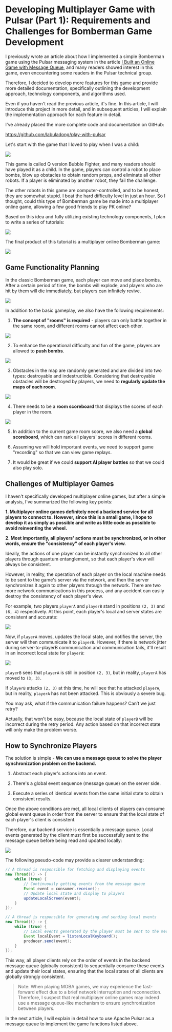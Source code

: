 # Developing Multiplayer Game with Pulsar (Part 1): Requirements and Challenges for Bomberman Game Development

I previously wrote an article about how I implemented a simple Bomberman game using the Pulsar messaging system in the article [I Built an Online Game with Message Queue](https://mp.weixin.qq.com/s/kI0HUTFVr4YEBpLRZWLEDg), and many readers showed interest in this game, even encountering some readers in the Pulsar technical group.

Therefore, I decided to develop more features for this game and provide more detailed documentation, specifically outlining the development approach, technology components, and algorithms used.

Even if you haven't read the previous article, it's fine. In this article, I will introduce this project in more detail, and in subsequent articles, I will explain the implementation approach for each feature in detail.

I've already placed the more complete code and documentation on GitHub:

https://github.com/labuladong/play-with-pulsar

Let's start with the game that I loved to play when I was a child:

![](https://labuladong.github.io/pictures/pulsar-game/0.jpg)

This game is called Q version Bubble Fighter, and many readers should have played it as a child. In the game, players can control a robot to place bombs, blow up obstacles to obtain random props, and eliminate all other robots. If a player is eliminated by another robot, they fail the challenge.

The other robots in this game are computer-controlled, and to be honest, they are somewhat stupid. I beat the hard difficulty level in just an hour. So I thought, could this type of Bomberman game be made into a multiplayer online game, allowing a few good friends to play PK online?

Based on this idea and fully utilizing existing technology components, I plan to write a series of tutorials:

![](https://labuladong.github.io/pictures/pulsar-game/en_xmind.jpg)

The final product of this tutorial is a multiplayer online Bomberman game:

![](https://labuladong.github.io/pictures/pulsar-game/preview.jpg)

## Game Functionality Planning

In the classic Bomberman game, each player can move and place bombs. After a certain period of time, the bombs will explode, and players who are hit by them will die immediately, but players can infinitely revive.

![](https://labuladong.github.io/pictures/pulsar-game/revive.gif)

In addition to the basic gameplay, we also have the following requirements:

1. **The concept of "rooms" is required** - players can only battle together in the same room, and different rooms cannot affect each other.

![](https://labuladong.github.io/pictures/pulsar-game/roomname.jpg)

2. To enhance the operational difficulty and fun of the game, players are allowed to **push bombs**.

![](https://labuladong.github.io/pictures/pulsar-game/pushbomb.gif)

3. Obstacles in the map are randomly generated and are divided into two types: destroyable and indestructible. Considering that destroyable obstacles will be destroyed by players, we need to **regularly update the maps of each room**.

![](https://labuladong.github.io/pictures/pulsar-game/mapupdate.gif)

4. There needs to be a **room scoreboard** that displays the scores of each player in the room.

![](https://labuladong.github.io/pictures/pulsar-game/scoreboard.jpg)

5. In addition to the current game room score, we also need a **global scoreboard**, which can rank all players' scores in different rooms.

6. Assuming we will hold important events, we need to support game "recording" so that we can view game replays.

7. It would be great if we could **support AI player battles** so that we could also play solo.

## Challenges of Multiplayer Games

I haven't specifically developed multiplayer online games, but after a simple analysis, I've summarized the following key points:

**1. Multiplayer online games definitely need a backend service for all players to connect to. However, since this is a small game, I hope to develop it as simply as possible and write as little code as possible to avoid reinventing the wheel.**

**2. Most importantly, all players' actions must be synchronized, or in other words, ensure the "consistency" of each player's view.**

Ideally, the actions of one player can be instantly synchronized to all other players through quantum entanglement, so that each player's view will always be consistent.

However, in reality, the operation of each player on the local machine needs to be sent to the game's server via the network, and then the server synchronizes it again to other players through the network. There are two more network communications in this process, and any accident can easily destroy the consistency of each player's view.

For example, two players `playerA` and `playerB` stand in positions `(2, 3)` and `(6, 4)` respectively. At this point, each player's local and server states are consistent and accurate:

![](https://labuladong.github.io/pictures/pulsar-game/1.jpeg)

Now, if `playerA` moves, updates the local state, and notifies the server, the server will then communicate it to `playerB`. However, if there is network jitter during server-to-playerB communication and communication fails, it'll result in an incorrect local state for `playerB`:

![](https://labuladong.github.io/pictures/pulsar-game/2.jpeg)

`playerB` sees that `playerA` is still in position `(2, 3)`, but in reality, `playerA` has moved to `(3, 3)`.

If `playerB` attacks `(2, 3)` at this time, he will see that he attacked `playerA`, but in reality, `playerA` has not been attacked. This is obviously a severe bug.

You may ask, what if the communication failure happens? Can’t we just retry?

Actually, that won't be easy, because the local state of `playerB` will be incorrect during the retry period. Any action based on that incorrect state will only make the problem worse.

## How to Synchronize Players

The solution is simple - **We can use a message queue to solve the player synchronization problem on the backend.**

1. Abstract each player's actions into an event.

2. There's a global event sequence (message queue) on the server side.

3. Execute a series of identical events from the same initial state to obtain consistent results.

Once the above conditions are met, all local clients of players can consume global event queue in order from the server to ensure that the local state of each player's client is consistent.

Therefore, our backend service is essentially a message queue. Local events generated by the client must first be successfully sent to the message queue before being read and updated locally:

![](https://labuladong.github.io/pictures/pulsar-game/3.jpeg)

The following pseudo-code may provide a clearer understanding:

```java
// A thread is responsible for fetching and displaying events
new Thread(() -> {
    while (true) {
        // Continuously getting events from the message queue
        Event event = consumer.receive();
        // Update local state and display to players
        updateLocalScreen(event);
    }
});

// A thread is responsible for generating and sending local events
new Thread(() -> {
    while (true) {
        // Local events generated by the player must be sent to the message queue
        Event localEvent = listenLocalKeyboard();
        producer.send(event);
    }
});
```

This way, all player clients rely on the order of events in the backend message queue (globally consistent) to sequentially consume these events and update their local states, ensuring that the local states of all clients are globally strongly consistent.

> Note: When playing MOBA games, we may experience the fast-forward effect due to a brief network interruption and reconnection. Therefore, I suspect that real multiplayer online games may indeed use a message queue-like mechanism to ensure synchronization between players.

In the next article, I will explain in detail how to use Apache Pulsar as a message queue to implement the game functions listed above.